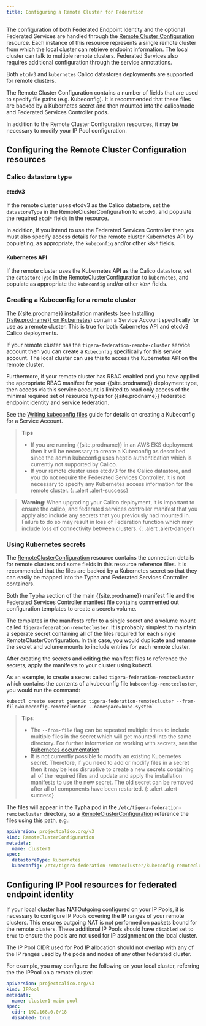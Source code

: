 ```yaml
---
title: Configuring a Remote Cluster for Federation
---
```


The configuration of both Federated Endpoint Identity and the optional Federated Services are handled through the
[Remote Cluster Configuration](/{{page.version}}/reference/calicoctl/resources/remoteclusterconfiguration) resource. Each 
instance of this resource represents a single remote cluster from which the local cluster can retrieve endpoint 
information. The local cluster can talk to multiple remote clusters. Federated Services also requires additional configuration
through the service annotations.

Both `etcdv3` and `kubernetes` Calico datastores deployments are supported for remote clusters.

The Remote Cluster Configuration contains a number of fields that are used to specify file paths (e.g. Kubeconfig). It is
recommended that these files are backed by a Kubernetes secret and then mounted into the calico/node and Federated 
Services Controller pods.

In addition to the Remote Cluster Configuration resources, it may be necessary to modify your IP Pool configuration.

## Configuring the Remote Cluster Configuration resources

### Calico datastore type

#### etcdv3

If the remote cluster uses etcdv3 as the Calico datastore, set the `datastoreType` in the RemoteClusterConfiguration
to `etcdv3`, and populate the required `etcd*` fields in the resource.

In addition, if you intend to use the Federated Services Controller then you must also specify access details for the
remote cluster Kubernetes API by populating, as appropriate, the `kubeconfig` and/or other `k8s*` fields.

#### Kubernetes API

If the remote cluster uses the Kubernetes API as the Calico datastore, set the `datastoreType` in the RemoteClusterConfiguration
to `kubernetes`, and populate as appropriate the `kubeconfig` and/or other `k8s*` fields.

### Creating a Kubeconfig for a remote cluster

The {{site.prodname}} installation manifests (see [Installing {{site.prodname}} on Kubernetes](/{{page.version}}/getting-started/kubernetes/installation/index))
contain a Service Account specifically for use as a remote cluster. This is true for both Kubernetes API and etcdv3 Calico 
deployments.

If your remote cluster has the `tigera-federation-remote-cluster` service account then you can create a `Kubeconfig` 
specifically for this service account. The local cluster can use this to access the Kubernetes API on the remote 
cluster.

Furthermore, if your remote cluster has RBAC enabled and you have applied the appropriate RBAC manifest for your {{site.prodname}}
deployment type, then access via this service account is limited to read only access of the minimal required set of 
resource types for {{site.prodname}} federated endpoint identity and service federation.

See the [Writing kubeconfig files](/{{page.version}}/usage/writing-kubeconfig) guide for details on creating a Kubeconfig for a Service Account.

> **Tips**
> * If you are running {{site.prodname}} in an AWS EKS deployment then it will be necessary to create a Kubeconfig as described since
>   the admin kubeconfig uses heptio authentication which is currently not supported by Calico.
> * If your remote cluster uses etcdv3 for the Calico datastore, and you do not require the Federated Services Controller,
>   it is not necessary to specify any Kubernetes access information for the remote cluster.
{: .alert .alert-success}

> **Warning**: When upgrading your Calico deployment, it is important to ensure the calico, and federated services controller 
> manifest that you apply also include any secrets that you previously had mounted in. Failure to do so may result in loss of 
> Federation function which may include loss of connectivity between clusters. 
{: .alert .alert-danger}

### Using Kubernetes secrets

The [RemoteClusterConfiguration](/{{page.version}}/reference/calicoctl/resources/remoteclusterconfiguration) resource 
contains the connection details for remote clusters and some fields in this resource reference files. It is 
recommended that the files are backed by a Kubernetes secret so that they can easily be mapped into the Typha and Federated
Services Controller containers.

Both the Typha section of the main {{site.prodname}} manifest file and the Federated Services Controller manifest file contains
commented out configuration templates to create a secrets volume.

The templates in the manifests refer to a single secret and a volume mount called `tigera-federation-remotecluster`. It is 
probably simplest to maintain a seperate secret containing all of the files required for each single RemoteClusterConfiguration.
In this case, you would duplicate and rename the secret and volume mounts to include entries for each remote cluster.

After creating the secrets and editing the manifest files to reference the secrets, apply the manifests to your cluster
using kubectl.

As an example, to create a secret called `tigera-federation-remotecluster` which contains the contents of a kubeconfig file
`kubeconfig-remotecluster`, you would run the command:

```$bash
kubectl create secret generic tigera-federation-remotecluster --from-file=kubeconfig-remotecluster --namespace=kube-system`
```

> **Tips**:
> -  The `--from-file` flag can be repeated multiple times to include multiple files in the secret which will get
>    mounted into the same directory. For further information on working with secrets, see the [Kubernetes documentation](https://kubernetes.io/docs/concepts/configuration/secret/)
> -  It is not currently possible to modify an existing Kubernetes secret. Therefore, if you need to add or modify files in a
>    secret then it may be less disruptive to create a new secrets containing all of the required files and update and apply 
>    the installation manifests to use the new secret. The old secret can be removed after all of components have been restarted.
{: .alert .alert-success}

The files will appear in the Typha pod in the `/etc/tigera-federation-remotecluster` directory, so a 
[RemoteClusterConfiguration](/{{page.version}}/reference/calicoctl/resources/remoteclusterconfiguration) reference 
the files using this path, e.g.:

```yaml
apiVersion: projectcalico.org/v3
kind: RemoteClusterConfiguration
metadata:
  name: cluster1
spec:
  datastoreType: kubernetes
  kubeconfig: /etc/tigera-federation-remotecluster/kubeconfig-remotecluster
```

## Configuring IP Pool resources for federated endpoint identity

If your local cluster has NATOutgoing configured on your IP Pools, it is necessary to configure IP Pools covering the IP ranges 
of your remote clusters. This ensures outgoing NAT is not performed on packets bound for the remote clusters. These additional
IP Pools should have `disabled` set to `true` to ensure the pools are not used for IP assignment on the local cluster.

The IP Pool CIDR used for Pod IP allocation should not overlap with any of the IP ranges used by the pods and nodes of any
other federated cluster.

For example, you may configure the following on your local cluster, referring the the IPPool on a remote cluster:

```yaml
apiVersion: projectcalico.org/v3
kind: IPPool
metadata:
  name: cluster1-main-pool
spec:
  cidr: 192.168.0.0/18
  disabled: true
```
